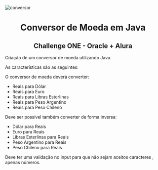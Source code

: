 ![conversor](https://user-images.githubusercontent.com/106696811/220393527-ce6ec20c-dacf-4993-aaf0-29964dd5badc.gif)

<h1 align="center"> Conversor de Moeda em Java </h1>
<h2 align="center">Challenge ONE - Oracle + Alura</h2>


Criação de um conversor de moeda utilizando  Java.

As características são as seguintes:

O conversor de moeda deverá  converter:

- Reais para Dólar
- Reais para Euro 
- Reais para Libras Esterlinas 
- Reais para  Peso Argentino 
- Reais para Peso Chileno

Deve ser possível também converter de forma inversa:

- Dólar para Reais
- Euro para Reais 
- Libras Esterlinas para Reais 
- Peso Argentino para  Reais 
- Peso Chileno para Reais

Deve ter uma validação no input para que não sejam aceitos caracteres , apenas números.

